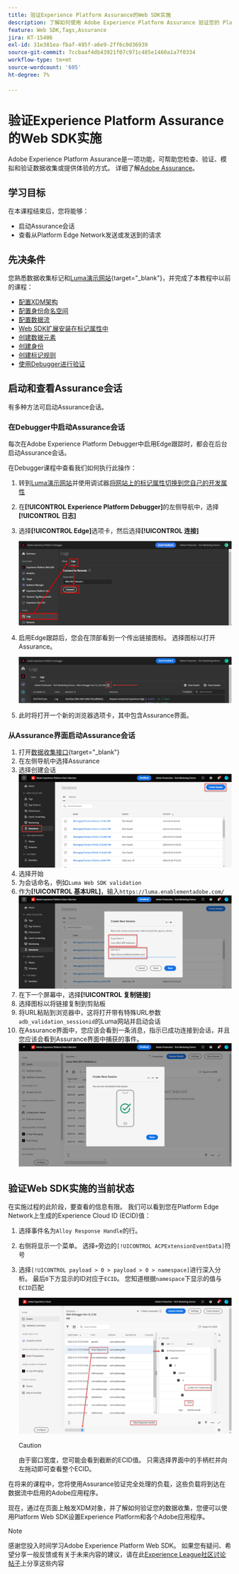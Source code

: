 ```yaml
---
title: 验证Experience Platform Assurance的Web SDK实施
description: 了解如何使用 Adobe Experience Platform Assurance 验证您的 Platform Web SDK 实施。本课程是《使用 Web SDK 实施 Adobe Experience Cloud》教程的一部分。
feature: Web SDK,Tags,Assurance
jira: KT-15406
exl-id: 31e381ea-fbaf-495f-a6e9-2ff6c0d36939
source-git-commit: 7ccbaaf4db43921f07c971c485e1460a1a7f0334
workflow-type: tm+mt
source-wordcount: '605'
ht-degree: 7%

---
```


# 验证Experience Platform Assurance的Web SDK实施

Adobe Experience Platform Assurance是一项功能，可帮助您检查、验证、模拟和验证数据收集或提供体验的方式。 详细了解[Adobe Assurance](https://experienceleague.adobe.com/zh-hans/docs/experience-platform/assurance/home)。


## 学习目标

在本课程结束后，您将能够：

* 启动Assurance会话
* 查看从Platform Edge Network发送或发送到的请求

## 先决条件

您熟悉数据收集标记和[Luma演示网站](https://luma.enablementadobe.com/content/luma/us/en.html){target="_blank"}，并完成了本教程中以前的课程：

* [配置XDM架构](configure-schemas.md)
* [配置身份命名空间](configure-identities.md)
* [配置数据流](configure-datastream.md)
* [Web SDK扩展安装在标记属性中](install-web-sdk.md)
* [创建数据元素](create-data-elements.md)
* [创建身份](create-identities.md)
* [创建标记规则](create-tag-rule.md)
* [使用Debugger进行验证](validate-with-debugger.md)


## 启动和查看Assurance会话

有多种方法可启动Assurance会话。

### 在Debugger中启动Assurance会话

每次在Adobe Experience Platform Debugger中启用Edge跟踪时，都会在后台启动Assurance会话。

在Debugger课程中查看我们如何执行此操作：

1. 转到[Luma演示网站](https://luma.enablementadobe.com/content/luma/us/en.html)并使用调试器[将网站上的标记属性切换到您自己的开发属性](validate-with-debugger.md#use-the-experience-platform-debugger-to-map-to-your-tags-property)
1. 在&#x200B;**[!UICONTROL Experience Platform Debugger]**&#x200B;的左侧导航中，选择&#x200B;**[!UICONTROL 日志]**
1. 选择&#x200B;**[!UICONTROL Edge]**&#x200B;选项卡，然后选择&#x200B;**[!UICONTROL 连接]**

   ![连接Edge跟踪](assets/analytics-debugger-edgeTrace.png)
1. 启用Edge跟踪后，您会在顶部看到一个传出链接图标。 选择图标以打开Assurance。

   ![启动Assurance会话](assets/validate-debugger-start-assurnance.png)

1. 此时将打开一个新的浏览器选项卡，其中包含Assurance界面。

### 从Assurance界面启动Assurance会话

1. 打开[数据收集接口](https://experience.adobe.com/#/data-collection/home){target="_blank"}
1. 在左侧导航中选择Assurance
1. 选择创建会话
   ![创建Assurance会话](assets/assurance-create-session.png)
1. 选择开始
1. 为会话命名，例如`Luma Web SDK validation`
1. 作为&#x200B;**[!UICONTROL 基本URL]**，输入`https://luma.enablementadobe.com/`
   ![命名Assurance会话](assets/assurance-name-session.png)
1. 在下一个屏幕中，选择&#x200B;**[!UICONTROL 复制链接]**
1. 选择图标以将链接复制到剪贴板
1. 将URL粘贴到浏览器中，这将打开带有特殊URL参数`adb_validation_sessionid`的Luma网站并启动会话
1. 在Assurance界面中，您应该会看到一条消息，指示已成功连接到会话，并且您应该会看到Assurance界面中捕获的事件。
   ![Assurance会话已连接](assets/assurance-success.png)

## 验证Web SDK实施的当前状态

在实施过程的此阶段，要查看的信息有限。 我们可以看到您在Platform Edge Network上生成的Experience Cloud ID (ECID)值：

1. 选择事件名为`Alloy Response Handle`的行。
1. 右侧将显示一个菜单。 选择`+`旁边的`[!UICONTROL ACPExtensionEventData]`符号
1. 选择`[!UICONTROL payload > 0 > payload > 0 > namespace]`进行深入分析。 最后`0`下方显示的ID对应于`ECID`。 您知道根据`namespace`下显示的值与`ECID`匹配

   ![Assurance验证ECID](assets/validate-assurance-ecid.png)

   >[!CAUTION]
   >
   >由于窗口宽度，您可能会看到截断的ECID值。 只需选择界面中的手柄栏并向左拖动即可查看整个ECID。

在将来的课程中，您将使用Assurance验证完全处理的负载，这些负载将到达在数据流中启用的Adobe应用程序。

现在，通过在页面上触发XDM对象，并了解如何验证您的数据收集，您便可以使用Platform Web SDK设置Experience Platform和各个Adobe应用程序。

>[!NOTE]
>
>感谢您投入时间学习Adobe Experience Platform Web SDK。 如果您有疑问、希望分享一般反馈或有关于未来内容的建议，请在此[Experience League社区讨论帖子](https://experienceleaguecommunities.adobe.com/t5/adobe-experience-platform-data/tutorial-discussion-implement-adobe-experience-cloud-with-web/td-p/444996)上分享这些内容
